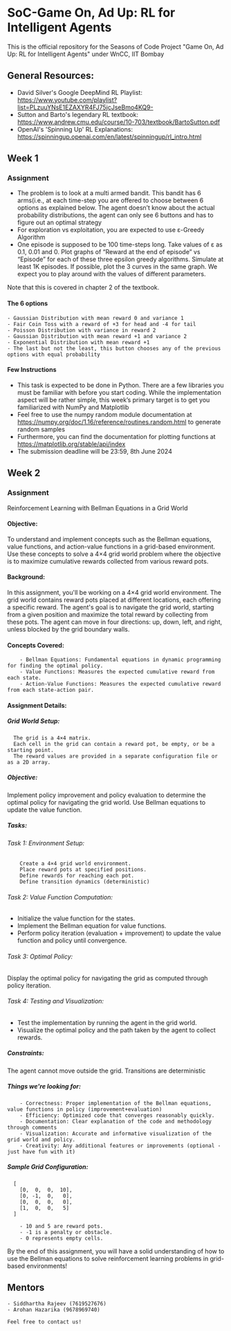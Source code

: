 # SoC-Game On, Ad Up: RL for Intelligent Agents
This is the official repository for the Seasons of Code Project "Game On, Ad Up: RL for Intelligent Agents" under WnCC, IIT Bombay
  ## General Resources:
  - David Silver's Google DeepMind RL Playlist: https://www.youtube.com/playlist?list=PLzuuYNsE1EZAXYR4FJ75jcJseBmo4KQ9-
  - Sutton and Barto's legendary RL textbook: https://www.andrew.cmu.edu/course/10-703/textbook/BartoSutton.pdf
  - OpenAI's 'Spinning Up' RL Explanations: https://spinningup.openai.com/en/latest/spinningup/rl_intro.html

  ## Week 1
  ### Assignment 
  - The problem is to look at a multi armed bandit. This bandit has 6 arms(i.e., at each time-step you are offered to choose between 6 options
    as explained below. The agent doesn’t know about the actual probability distributions, the agent can only see 6 buttons and has to figure out an optimal strategy
  - For exploration vs exploitation, you are expected to use ε-Greedy Algorithm
  - One episode is supposed to be 100 time-steps long. Take values of ε as 0.1, 0.01 and 0. Plot graphs of “Reward at the end of episode” vs “Episode” 
    for each of these three epsilon greedy algorithms. Simulate at least 1K episodes. If possible, plot the 3 curves in the same graph. We expect you to play around with         the values of different parameters.

  Note that this is covered in chapter 2 of the textbook.
  #### The 6 options
    - Gaussian Distribution with mean reward 0 and variance 1
    - Fair Coin Toss with a reward of +3 for head and -4 for tail
    - Poisson Distribution with variance in reward 2
    - Gaussian Distribution with mean reward +1 and variance 2
    - Exponential Distribution with mean reward +1
    - The last but not the least, this button chooses any of the previous options with equal probability
  #### Few Instructions
  - This task is expected to be done in Python. There are a few libraries you must be familiar with before you start coding. While the implementation aspect will be rather
    simple, this week’s primary target is to get you familiarized with NumPy and Matplotlib 
  - Feel free to use the numpy random module documentation at https://numpy.org/doc/1.16/reference/routines.random.html to generate random samples
  - Furthermore, you can find the documentation for plotting functions at https://matplotlib.org/stable/api/index
  - The submission deadline will be 23:59, 8th June 2024
  ## Week 2 
  ### Assignment
  Reinforcement Learning with Bellman Equations in a Grid World

  #### Objective:
  To understand and implement concepts such as the Bellman equations, value functions, and action-value functions in a grid-based environment. Use these concepts to solve a 4×4 grid world problem where the objective is to maximize cumulative rewards collected from various reward pots.
      
  #### Background:
  In this assignment, you'll be working on a 4×4 grid world environment. The grid world contains reward pots placed at different locations, each offering a specific reward. The agent's goal is to navigate the grid world, starting from a given position and maximize the total reward by collecting from these pots. The agent can move in four directions: up, down, left, and right, unless blocked by the grid boundary walls.
      
  #### Concepts Covered:
        - Bellman Equations: Fundamental equations in dynamic programming for finding the optimal policy.
        - Value Functions: Measures the expected cumulative reward from each state.
        - Action-Value Functions: Measures the expected cumulative reward from each state-action pair.
      
  #### Assignment Details:
      
  ##### Grid World Setup:
      The grid is a 4×4 matrix.
      Each cell in the grid can contain a reward pot, be empty, or be a starting point.
      The reward values are provided in a separate configuration file or as a 2D array.
      
      
  ##### Objective:
      
  Implement policy improvement and policy evaluation to determine the optimal policy for navigating the grid world. Use Bellman equations to update the value function.
      
  ##### Tasks:
      
  ###### Task 1: Environment Setup:
        Create a 4×4 grid world environment.
        Place reward pots at specified positions.
        Define rewards for reaching each pot.
        Define transition dynamics (deterministic)
      
      
  ###### Task 2: Value Function Computation:
  - Initialize the value function for the states.
  - Implement the Bellman equation for value functions.
  - Perform policy iteration (evaluation + improvement) to update the value function and policy until convergence.
      
  ###### Task 3: Optimal Policy:
  Display the optimal policy for navigating the grid as computed through policy iteration.
      
  ###### Task 4: Testing and Visualization:
      
  - Test the implementation by running the agent in the grid world.
  - Visualize the optimal policy and the path taken by the agent to collect rewards.
      
  ##### Constraints:
      
  The agent cannot move outside the grid. Transitions are deterministic
       
  ##### Things we're looking for:
      
        - Correctness: Proper implementation of the Bellman equations, value functions in policy (improvement+evaluation)
        - Efficiency: Optimized code that converges reasonably quickly.
        - Documentation: Clear explanation of the code and methodology through comments
        - Visualization: Accurate and informative visualization of the grid world and policy.
        - Creativity: Any additional features or improvements (optional - just have fun with it)
      
  ##### Sample Grid Configuration:
      
      [
        [0,  0,  0,  10],
        [0, -1,  0,   0],
        [0,  0,  0,   0],
        [1,  0,  0,   5]
      ]
      
        - 10 and 5 are reward pots.
        - -1 is a penalty or obstacle.
        - 0 represents empty cells.

  By the end of this assignment, you will have a solid understanding of how to use the Bellman equations to solve reinforcement learning problems in grid-based    environments!
  ## Mentors
    - Siddhartha Rajeev (7619527676)
    - Arohan Hazarika (9678969740)

    Feel free to contact us!
